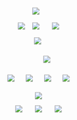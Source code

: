 
<h5 align="center">
  
![](https://komarev.com/ghpvc/?username=ovrpheus&color=d3dadf&label=ㅤ✦ㅤ)ㅤ

  

  
[![](https://i.imgur.com/AAX7GSv.png)](https://open.spotify.com/track/1wtqANUwRLMKPogJt1IPKT?si=5dda1b3fd9024e20) ㅤ[![](https://64.media.tumblr.com/cae14ed7f5cd870310d9b7c10c7c41e8/5d11f03c6cef5499-e3/s100x200/6a00aba92d3da8b858124cefd610fcf66c376c33.pnj)](https://open.spotify.com/track/1wtqANUwRLMKPogJt1IPKT?si=5dda1b3fd9024e20) ㅤㅤ[![](https://i.imgur.com/ztdqDQu.png)](https://open.spotify.com/track/1wtqANUwRLMKPogJt1IPKT?si=5dda1b3fd9024e20)

⠀<img src="https://i.imgur.com/A4sNBi3.png"/>
⠀
<h5 align="center">
ㅤㅤㅤ<img src="https://i.imgur.com/u939cig.png"/>
</h5>  
<h4 align="center">


[![](https://i.imgur.com/RQyUw9T.png)](https://rentry.co/orph)ㅤㅤ[![](https://i.imgur.com/RYPCQ8e.png)](https://retrospring.net/@Ovrpheus)ㅤㅤ[![](https://i.imgur.com/a7RgoJt.png)](https://ovrpheus.atabook.org/)ㅤㅤ[![](https://i.imgur.com/uDAuTew.png)](https://rentry.co/ovrpheus)
</h4> 
  <h5 align="center">
    <img src="https://i.imgur.com/umWiTPz.png"/>

  [![](https://i.imgur.com/FAv1r6h.png)](https://open.spotify.com/track/1wtqANUwRLMKPogJt1IPKT?si=5dda1b3fd9024e20) ㅤㅤ[![](https://64.media.tumblr.com/23df3de208c0089c7887653ed795710e/5d11f03c6cef5499-c7/s100x200/9fee61c4335f4032a31ab48f6ef540930e397741.pnj)](https://open.spotify.com/track/1wtqANUwRLMKPogJt1IPKT?si=5dda1b3fd9024e20) ㅤㅤ[![](https://i.imgur.com/hgmgFMb.png)](https://open.spotify.com/track/1wtqANUwRLMKPogJt1IPKT?si=5dda1b3fd9024e20)
  






